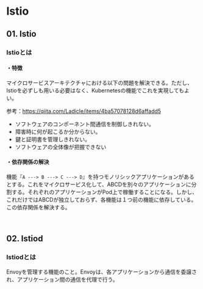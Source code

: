 # Istio

## 01. Istio

### Istioとは

#### ・特徴

マイクロサービスアーキテクチャにおける以下の問題を解決できる。ただし、Istioを必ずしも用いる必要はなく、Kubernetesの機能でこれを実現してもよい。

参考：https://qiita.com/Ladicle/items/4ba57078128d6affadd5

- ソフトウェアのコンポーネント間通信を制御しきれない。
- 障害時に何が起こるか分からない。
- 鍵と証明書を管理しきれない。
- ソフトウェアの全体像が把握できない

#### ・依存関係の解決

機能『```A ---> B ---> C ---> D```』を持つモノリシックアプリケーションがあるとする。これをマイクロサービス化して、ABCDを別々のアプリケーションに分割する。それぞれのアプリケーションがPod上で稼働することになる。しかし、これだけではABCDが独立しておらず、各機能は１つ前の機能に依存している。この依存関係を解決する。

<br>

## 02. Istiod

### Istiodとは

Envoyを管理する機能のこと。Envoyは、各アプリケーションから通信を委譲され、アプリケーション間の通信を代理で行う。
